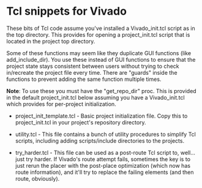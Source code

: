 # Tcl snippets for Vivado

These bits of Tcl code assume you've installed a Vivado_init.tcl script
as in the top directory. This provides for opening a project_init.tcl
script that is located in the project top directory.

Some of these functions may seem like they duplicate GUI functions
(like add_include_dir). You use these instead of GUI functions to
ensure that the project state stays consistent between users without
trying to check in/recreate the project file every time. There are
"guards" inside the functions to prevent adding the same function
multiple times.

**Note**: To use these you must have the "get_repo_dir" proc. This
is provided in the default project_init.tcl below assuming you
have a Vivado_init.tcl which provides for per-project initialization.

* project_init_template.tcl - Basic project initialization file. Copy this to
  project_init.tcl in your project's repository directory.

* utility.tcl - This file contains a bunch of utility procedures to simplify
  Tcl scripts, including adding scripts/include directories to the projects.

* try_harder.tcl - This file can be used as a post-route Tcl script to,
  well... just try harder. If Vivado's route attempt fails, sometimes
  the key is to just rerun the placer with the post-place optimization
  (which now has route information), and it'll try to replace the failing
  elements (and then route, obviously).

